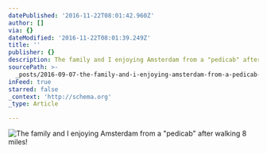 ```yaml
---
datePublished: '2016-11-22T08:01:42.960Z'
author: []
via: {}
dateModified: '2016-11-22T08:01:39.249Z'
title: ''
publisher: {}
description: The family and I enjoying Amsterdam from a "pedicab" after walking 8 miles!
sourcePath: >-
  _posts/2016-09-07-the-family-and-i-enjoying-amsterdam-from-a-pedicab-after-w.md
inFeed: true
starred: false
_context: 'http://schema.org'
_type: Article

---
```

![The family and I enjoying Amsterdam from a "pedicab" after walking 8 miles!](https://the-grid-user-content.s3-us-west-2.amazonaws.com/606afe58-5691-4e15-83b2-afa795ea2815.jpg)